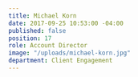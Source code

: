 ```yaml
---
title: Michael Korn
date: 2017-09-25 10:53:00 -04:00
published: false
position: 17
role: Account Director
image: "/uploads/michael-korn.jpg"
department: Client Engagement
---
```


